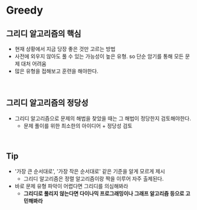 # Greedy 

## 그리디 알고리즘의 핵심
- 현재 상황에서 지금 당장 좋은 것만 고르는 방법
- 사전에 외우지 않아도 풀 수 있는 가능성이 높은 유형. so 단순 암기를 통해 모든 문제 대처 어려움
- 많은 유형을 접해보고 훈련을 해야한다.
<br/>

## 그리디 알고리즘의 정당성
- 그리디 알고리즘으로 문제의 해법을 찾았을 때는 그 해법이 정당한지 검토해야한다.
  - 문제 풀이를 위한 최소한의 아이디어 + 정당성 검토
<br/>

## Tip
- '가장 큰 순서대로', '가장 작은 순서대로' 같은 기준을 알게 모르게 제시
  - 그리디 알고리즘은 정렬 알고리즘이랑 짝을 이루어 자주 출제된다.
- 바로 문제 유형 파악이 어렵다면 그리디를 의심해봐라
  - **그리디로 풀리지 않는다면 다이나믹 프로그래밍이나 그래프 알고리즘 등으로 고민해봐라**
